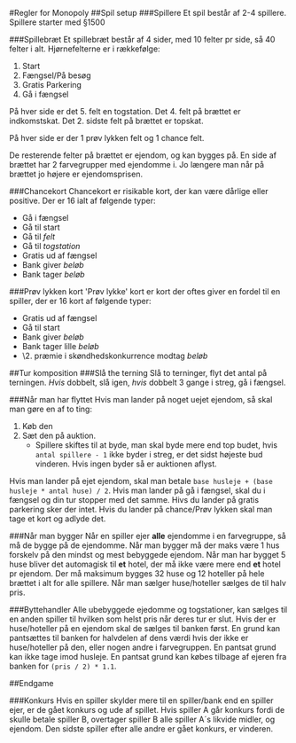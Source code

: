 #Regler for Monopoly
##Spil setup
###Spillere
Et spil består af 2-4 spillere.
Spillere starter med §1500

###Spillebræt
Et spillebræt består af 4 sider, med 10 felter pr side, så 40 felter i alt.
Hjørnefelterne er i rækkefølge:
1. Start
2. Fængsel/På besøg
3. Gratis Parkering
4. Gå i fængsel

På hver side er det 5. felt en togstation.
Det 4. felt på brættet er indkomstskat.
Det 2. sidste felt på brættet er topskat.

På hver side er der 1 prøv lykken felt og 1 chance felt.

De resterende felter på brættet er ejendom, og kan bygges på.
En side af brættet har 2 farvegrupper med ejendomme i. 
Jo længere man når på brættet jo højere er ejendomsprisen.

###Chancekort
Chancekort er risikable kort, der kan være dårlige eller positive. Der er 16 ialt af følgende typer:
* Gå i fængsel
* Gå til start
* Gå til _felt_
* Gå til _togstation_
* Gratis ud af fængsel
* Bank giver _beløb_
* Bank tager _beløb_

###Prøv lykken kort
'Prøv lykke' kort er kort der oftes giver en fordel til en spiller, der er 16 kort af følgende typer:
* Gratis ud af fængsel
* Gå til start
* Bank giver _beløb_
* Bank tager lille _beløb_
* \2. præmie i skøndhedskonkurrence modtag _beløb_

##Tur komposition
###Slå the terning
Slå to terninger, flyt det antal på terningen.
_Hvis_ dobbelt, slå igen, _hvis_ dobbelt 3 gange i streg, gå i fængsel.

###Når man har flyttet
Hvis man lander på noget uejet ejendom, så skal man gøre en af to ting:
1. Køb den
2. Sæt den på auktion.
    * Spillere skiftes til at byde, man skal byde mere end top budet, hvis `antal spillere - 1` ikke byder i streg, er det sidst højeste bud vinderen. Hvis ingen byder så er auktionen aflyst.

Hvis man lander på ejet ejendom, skal man betale `base husleje + (base husleje * antal huse) / 2`.
Hvis man lander på gå i fængsel, skal du i fængsel og din tur stopper med det samme.
Hivs du lander på gratis parkering sker der intet.
Hvis du lander på chance/Prøv lykken skal man tage et kort og adlyde det.

###Når man bygger
Når en spiller ejer __alle__ ejendomme i en farvegruppe, så må de bygge på de ejendomme. 
Når man bygger må der maks være 1 hus forskelv på den mindst og mest bebyggede ejendom.
Når man har bygget 5 huse bliver det automagisk til __et__ hotel, der må ikke være mere end __et__ hotel pr ejendom.
Der må maksimum bygges 32 huse og 12 hoteller på hele brættet i alt for alle spillere.
Når man sælger huse/hoteller sælges de til halv pris.

###Byttehandler
Alle ubebyggede ejedomme og togstationer, kan sælges til en anden spiller til hvilken som helst pris når deres tur er slut.
Hvis der er huse/hoteller på en ejendom skal de sælges til banken først.
En grund kan pantsættes til banken for halvdelen af dens værdi hvis der ikke er huse/hoteller på den, eller nogen andre i farvegruppen.
En pantsat grund kan ikke tage imod husleje. 
En pantsat grund kan købes tilbage af ejeren fra banken for `(pris / 2) * 1.1`.

##Endgame

###Konkurs
Hvis en spiller skylder mere til en spiller/bank end en spiller ejer, er de gået konkurs og ude af spillet.
Hvis spiller A går konkurs fordi de skulle betale spiller B, overtager spiller B alle spiller A´s likvide midler, og ejendom.
Den sidste spiller efter alle andre er gået konkurs, er vinderen.
